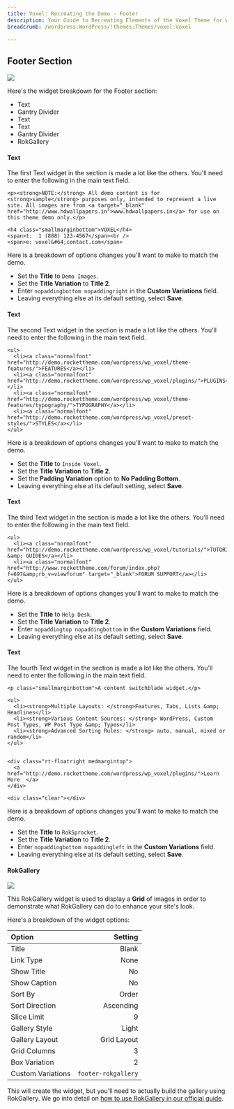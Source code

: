 ```yaml
---
title: Voxel: Recreating the Demo - Footer
description: Your Guide to Recreating Elements of the Voxel Theme for WordPress
breadcrumb: /wordpress:WordPress/!themes:Themes/voxel:Voxel

---
```


Footer Section
-----
![][demo1]

Here's the widget breakdown for the Footer section:

* Text
* Gantry Divider
* Text
* Text
* Gantry Divider
* RokGallery

#### Text
The first Text widget in the section is made a lot like the others. You'll need to enter the following in the main text field.

~~~
<p><strong>NOTE:</strong> All demo content is for <strong>sample</strong> purposes only, intended to represent a live site. All images are from <a target="_blank" href="http://www.hdwallpapers.in">www.hdwallpapers.in</a> for use on this theme demo only.</p>

<h4 class="smallmarginbottom">VOXEL</h4>
<span>t:  1 (888) 123-4567</span><br />
<span>e: voxel&#64;contact.com</span>
~~~

Here is a breakdown of options changes you'll want to make to match the demo.

* Set the **Title** to `Demo Images`.
* Set the **Title Variation** to **Title 2**.
* Enter `nopaddingbottom nopaddingright` in the **Custom Variations** field.
* Leaving everything else at its default setting, select **Save**.

#### Text

The second Text widget in the section is made a lot like the others. You'll need to enter the following in the main text field.

~~~
<ul>
  <li><a class="normalfont" href="http://demo.rockettheme.com/wordpress/wp_voxel/theme-features/">FEATURES</a></li>
  <li><a class="normalfont" href="http://demo.rockettheme.com/wordpress/wp_voxel/plugins/">PLUGINS</a></li>
  <li><a class="normalfont" href="http://demo.rockettheme.com/wordpress/wp_voxel/theme-features/typography/">TYPOGRAPHY</a></li>
  <li><a class="normalfont" href="http://demo.rockettheme.com/wordpress/wp_voxel/preset-styles/">STYLES</a></li>
</ul>
~~~

Here is a breakdown of options changes you'll want to make to match the demo.

* Set the **Title** to `Inside Voxel`.
* Set the **Title Variation** to **Title 2**.
* Set the **Padding Variation** option to **No Padding Bottom**.
* Leaving everything else at its default setting, select **Save**.

#### Text

The third Text widget in the section is made a lot like the others. You'll need to enter the following in the main text field.

~~~
<ul>
  <li><a class="normalfont" href="http://demo.rockettheme.com/wordpress/wp_voxel/tutorials/">TUTORIALS &amp; GUIDES</a></li>
  <li><a class="normalfont" href="http://www.rockettheme.com/forum/index.php?f=697&amp;rb_v=viewforum" target="_blank">FORUM SUPPORT</a></li>
</ul>
~~~

Here is a breakdown of options changes you'll want to make to match the demo.

* Set the **Title** to `Help Desk`.
* Set the **Title Variation** to **Title 2**.
* Enter `nopaddingtop nopaddingbottom` in the **Custom Variations** field.
* Leaving everything else at its default setting, select **Save**.

#### Text

The fourth Text widget in the section is made a lot like the others. You'll need to enter the following in the main text field.

~~~
<p class="smallmarginbottom">A content switchblade widget.</p>

<ul>
  <li><strong>Multiple Layouts: </strong>Features, Tabs, Lists &amp; Headlines</li>
  <li><strong>Various Content Sources: </strong> WordPress, Custom Post Types, WP Post Type &amp; Types</li>
  <li><strong>Advanced Sorting Rules: </strong> auto, manual, mixed or random</li>
</ul>


<div class="rt-floatright medmargintop">
  <a href="http://demo.rockettheme.com/wordpress/wp_voxel/plugins/">Learn More  </a>
</div>

<div class="clear"></div>
~~~

Here is a breakdown of options changes you'll want to make to match the demo.

* Set the **Title** to `RokSprocket`.
* Set the **Title Variation** to **Title 2**.
* Enter `nopaddingbottom nopaddingleft` in the **Custom Variations** field.
* Leaving everything else at its default setting, select **Save**.

#### RokGallery

![][demo1]

This RokGallery widget is used to display a **Grid** of images in order to demonstrate what RokGallery can do to enhance your site's look.

Here's a breakdown of the widget options: 

| Option            |             Setting |  
| :---------------- | ------------------: |  
| Title             |               Blank |  
| Link Type         |                None |  
| Show Title        |                  No |  
| Show Caption      |                  No |  
| Sort By           |               Order |  
| Sort Direction    |           Ascending |  
| Slice Limit       |                   9 |  
| Gallery Style     |               Light |  
| Gallery Layout    |         Grid Layout |  
| Grid Columns      |                   3 |  
| Box Variation     |                   2 |  
| Custom Variations | `footer-rokgallery` |  

This will create the widget, but you'll need to actually build the gallery using RokGallery. We go into detail on [how to use RokGallery in our official guide][rokgallery].

[demo1]: assets/demo_12.jpeg
[rokgallery]: ../../plugins/rokgallery
